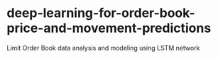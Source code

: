 # deep-learning-for-order-book-price-and-movement-predictions
Limit Order Book data analysis and modeling using LSTM network  
